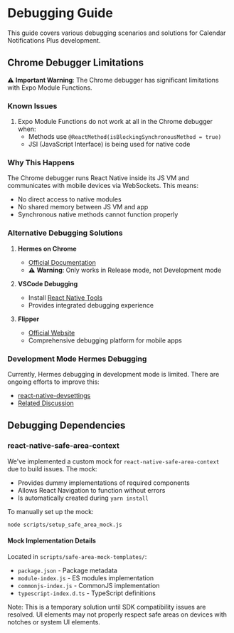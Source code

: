 # Debugging Guide

This guide covers various debugging scenarios and solutions for Calendar Notifications Plus development.

## Chrome Debugger Limitations

⚠️ **Important Warning**: The Chrome debugger has significant limitations with Expo Module Functions.

### Known Issues

1. Expo Module Functions do not work at all in the Chrome debugger when:
   - Methods use `@ReactMethod(isBlockingSynchronousMethod = true)`
   - JSI (JavaScript Interface) is being used for native code

### Why This Happens

The Chrome debugger runs React Native inside its JS VM and communicates with mobile devices via WebSockets. This means:
- No direct access to native modules
- No shared memory between JS VM and app
- Synchronous native methods cannot function properly

### Alternative Debugging Solutions

1. **Hermes on Chrome**
   - [Official Documentation](https://reactnative.dev/docs/hermes?package-manager=yarn#debugging-js-on-hermes-using-google-chromes-devtools)
   - ⚠️ **Warning**: Only works in Release mode, not Development mode

2. **VSCode Debugging**
   - Install [React Native Tools](https://marketplace.visualstudio.com/items?itemName=msjsdiag.vscode-react-native)
   - Provides integrated debugging experience

3. **Flipper**
   - [Official Website](https://fbflipper.com/)
   - Comprehensive debugging platform for mobile apps

### Development Mode Hermes Debugging

Currently, Hermes debugging in development mode is limited. There are ongoing efforts to improve this:
- [react-native-devsettings](https://github.com/gusgard/react-native-devsettings)
- [Related Discussion](https://github.com/jhen0409/react-native-debugger/issues/573#issuecomment-1533894331)

## Debugging Dependencies

### react-native-safe-area-context

We've implemented a custom mock for `react-native-safe-area-context` due to build issues. The mock:
- Provides dummy implementations of required components
- Allows React Navigation to function without errors
- Is automatically created during `yarn install`

To manually set up the mock:
```bash
node scripts/setup_safe_area_mock.js
```

#### Mock Implementation Details

Located in `scripts/safe-area-mock-templates/`:
- `package.json` - Package metadata
- `module-index.js` - ES modules implementation
- `commonjs-index.js` - CommonJS implementation
- `typescript-index.d.ts` - TypeScript definitions

Note: This is a temporary solution until SDK compatibility issues are resolved. UI elements may not properly respect safe areas on devices with notches or system UI elements. 